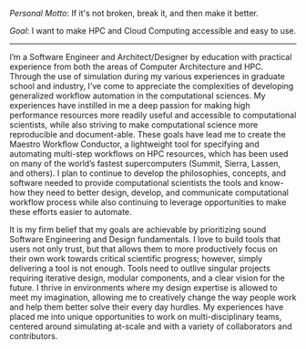 
*Personal Motto*: If it's not broken, break it, and then make it better.

*Goal*: I want to make HPC and Cloud Computing accessible and easy to use.


---

I’m a Software Engineer and Architect/Designer by education with practical experience from both the areas of Computer Architecture and HPC. Through the use of simulation during my various experiences in graduate school and industry, I’ve come to appreciate the complexities of developing generalized workflow automation in the computational sciences. My experiences have instilled in me a deep passion for making high performance resources more readily useful and accessible to computational scientists, while also striving to make computational science more reproducible and document-able. These goals have lead me to create the Maestro Workflow Conductor, a lightweight tool for specifying and automating multi-step workflows on HPC resources, which has been used on many of the world’s fastest supercomputers (Summit, Sierra, Lassen, and others). I plan to continue to develop the philosophies, concepts, and software needed to provide computational scientists the tools and know-how they need to better design, develop, and communicate computational workflow process while also continuing to leverage opportunities to make these efforts easier to automate.

It is my firm belief that my goals are achievable by prioritizing sound Software Engineering and Design fundamentals. I love to build tools that users not only trust, but that allows them to more productively focus on their own work towards critical scientific progress; however, simply delivering a tool is not enough. Tools need to outlive singular projects requiring iterative design, modular components, and a clear vision for the future. I thrive in environments where my design expertise is allowed to meet my imagination, allowing me to creatively change the way people work and help them better solve their every day hurdles. My experiences have placed me into unique opportunities to work on multi-disciplinary teams, centered around simulating at-scale and with a variety of collaborators and contributors.